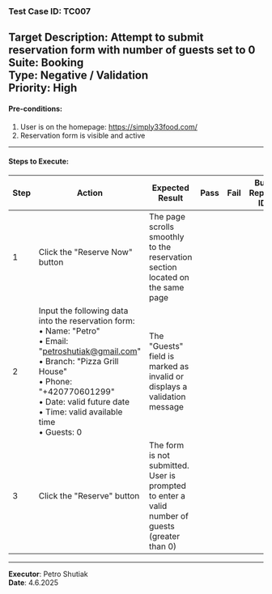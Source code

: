 ### Test Case ID: TC007  
**Target Description**: Attempt to submit reservation form with number of guests set to 0  
**Suite**: Booking  
**Type**: Negative / Validation  
**Priority**: High  
---

#### Pre-conditions:
1. User is on the homepage: https://simply33food.com/  
2. Reservation form is visible and active  

---

#### Steps to Execute:

| Step | Action | Expected Result | Pass | Fail | Bug Report ID |
|------|--------|------------------|------|------|----------------|
| 1 | Click the "Reserve Now" button | The page scrolls smoothly to the reservation section located on the same page |      |      |                |
| 2 | Input the following data into the reservation form:<br>• Name: "Petro"<br>• Email: "petroshutiak@gmail.com"<br>• Branch: "Pizza Grill House"<br>• Phone: "+420770601299"<br>• Date: valid future date<br>• Time: valid available time<br>• Guests: 0 | The "Guests" field is marked as invalid or displays a validation message |      |      |                |
| 3 | Click the "Reserve" button | The form is not submitted. User is prompted to enter a valid number of guests (greater than 0) |      |      |                |

---

**Executor**: Petro Shutiak  
**Date**: 4.6.2025  
